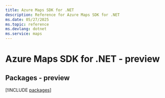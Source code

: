 ```yaml
---
title: Azure Maps SDK for .NET
description: Reference for Azure Maps SDK for .NET
ms.date: 05/27/2025
ms.topic: reference
ms.devlang: dotnet
ms.service: maps
---
```

# Azure Maps SDK for .NET - preview
## Packages - preview
[!INCLUDE [packages](maps-index.md)]